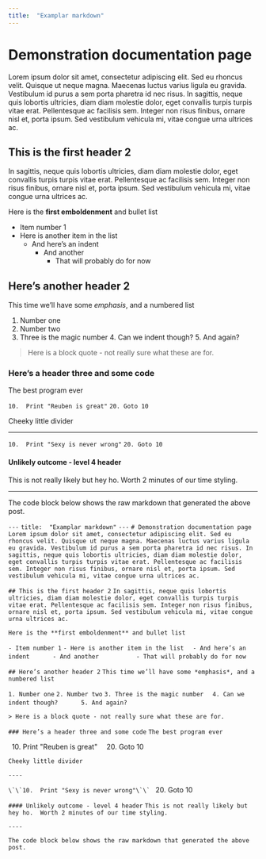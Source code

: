 ```yaml
---
title:  "Examplar markdown"
---
```

# Demonstration documentation page
Lorem ipsum dolor sit amet, consectetur adipiscing elit. Sed eu rhoncus velit. Quisque ut neque magna. Maecenas luctus varius ligula eu gravida. Vestibulum id purus a sem porta pharetra id nec risus. In sagittis, neque quis lobortis ultricies, diam diam molestie dolor, eget convallis turpis turpis vitae erat. Pellentesque ac facilisis sem. Integer non risus finibus, ornare nisl et, porta ipsum. Sed vestibulum vehicula mi, vitae congue urna ultrices ac.

## This is the first header 2
In sagittis, neque quis lobortis ultricies, diam diam molestie dolor, eget convallis turpis turpis vitae erat. Pellentesque ac facilisis sem. Integer non risus finibus, ornare nisl et, porta ipsum. Sed vestibulum vehicula mi, vitae congue urna ultrices ac.

Here is the **first emboldenment** and bullet list

- Item number 1
- Here is another item in the list
	- And here’s an indent
		- And another
			- That will probably do for now

## Here’s another header 2
This time we’ll have some *emphasis*, and a numbered list

1. Number one
2. Number two
3. Three is the magic number
	4. Can we indent though?
		5. And again?


> Here is a block quote - not really sure what these are for.

### Here’s a header three and some code
The best program ever

``10.  Print "Reuben is great"``
``20. Goto 10``

Cheeky little divider

---- 

``10.  Print "Sexy is never wrong"``
``20. Goto 10``

#### Unlikely outcome - level 4 header
This is not really likely but hey ho.  Worth 2 minutes of our time styling.

----

The code block below shows the raw markdown that generated the above post.

``---``
``title:  "Examplar markdown"``
``---``
``# Demonstration documentation page``
``Lorem ipsum dolor sit amet, consectetur adipiscing elit. Sed eu rhoncus velit. Quisque ut neque magna. Maecenas luctus varius ligula eu gravida. Vestibulum id purus a sem porta pharetra id nec risus. In sagittis, neque quis lobortis ultricies, diam diam molestie dolor, eget convallis turpis turpis vitae erat. Pellentesque ac facilisis sem. Integer non risus finibus, ornare nisl et, porta ipsum. Sed vestibulum vehicula mi, vitae congue urna ultrices ac.``

``## This is the first header 2``
``In sagittis, neque quis lobortis ultricies, diam diam molestie dolor, eget convallis turpis turpis vitae erat. Pellentesque ac facilisis sem. Integer non risus finibus, ornare nisl et, porta ipsum. Sed vestibulum vehicula mi, vitae congue urna ultrices ac.``

``Here is the **first emboldenment** and bullet list``

``- Item number 1``
``- Here is another item in the list``
``	- And here’s an indent``
``		- And another``
``			- That will probably do for now``

``## Here’s another header 2``
``This time we’ll have some *emphasis*, and a numbered list``

``1. Number one``
``2. Number two``
``3. Three is the magic number``
``	4. Can we indent though?``
``		5. And again?``


``> Here is a block quote - not really sure what these are for.``

``### Here’s a header three and some code``
``The best program ever``

`` ``10.  Print "Reuben is great"`` ``
`` ``20. Goto 10`` ``

``Cheeky little divider``

``---- ``

`` \`\`10.  Print "Sexy is never wrong"\`\` ``
`` ``20. Goto 10`` ``

``#### Unlikely outcome - level 4 header``
``This is not really likely but hey ho.  Worth 2 minutes of our time styling.``

``----``

``The code block below shows the raw markdown that generated the above post.``


